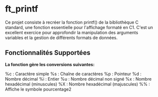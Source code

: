 <h1>ft_printf</h1>

Ce projet consiste à recréer la fonction printf() de la bibliothèque C standard, une fonction essentielle pour l'affichage formaté en C1. 
C'est un excellent exercice pour approfondir la manipulation des arguments variables et la gestion de différents formats de données.

<h2>Fonctionnalités Supportées</h2>

**La fonction gère les conversions suivantes:**

%c : Caractère simple
%s : Chaîne de caractères
%p : Pointeur
%d : Nombre décimal
%i : Entier
%u : Nombre décimal non signé
%x : Nombre hexadécimal (minuscules)
%X : Nombre hexadécimal (majuscules)
%% : Affiche le symbole pourcentage2
